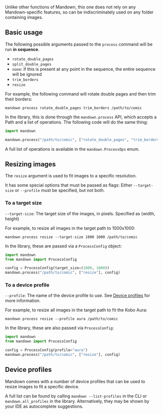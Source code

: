 Unlike other functions of Mandown, this one does not rely on any Mandown-specific features, so can be indiscriminately used on any folder containing images.

## Basic usage

The following possible arguments passed to the `process` command will be run **in sequence**.

- `rotate_double_pages`
- `split_double_pages`
- `none`: if this is present at any point in the sequence, the entire sequence will be ignored
- `trim_borders`
- `resize`

For example, the following command will rotate double pages and then trim their borders:

```
mandown process rotate_double_pages trim_borders /path/to/comic
```

In the library, this is done through the `mandown.process` API, which accepts a Path and a list of operations. The following code will do the same thing:

```python
import mandown

mandown.process("/path/to/comic", ["rotate_double_pages", "trim_borders"])
```

A full list of operations is available in the `mandown.ProcessOps` enum.

## Resizing images

The `resize` argument is used to fit images to a specific resolution.

It has some special options that must be passed as flags: Either `--target-size` or `--profile` must be specified, but not both.

### To a target size

`--target-size`: The target size of the images, in pixels. Specified as (width, height)

For example, to resize all images in the target path to 1000x1000:

```
mandown process resize --target-size 1000 1000 /path/to/comic
```

In the library, these are passed via a `ProcessConfig` object:

```python
import mandown
from mandown import ProcessConfig

config = ProcessConfig(target_size=(1000, 1000))
mandown.process("/path/to/comic", ["resize"], config)
```

### To a device profile

`--profile`: The name of the device profile to use. See [Device profiles](#device-profiles) for more information.

For example, to resize all images in the target path to fit the Kobo Aura:

```
mandown process resize --profile aura /path/to/comic
```

In the library, these are also passed via `ProcessConfig`:

```python
import mandown
from mandown import ProcessConfig

config = ProcessConfig(profile="aura")
mandown.process("/path/to/comic", ["resize"], config)
```


## Device profiles

Mandown comes with a number of device profiles that can be used to resize images to fit a specific device.

A full list can be found by calling `mandown --list-profiles` in the CLI or `mandown.all_profiles` in the library. Alternatively, they may be shown by your IDE as autocomplete suggestions.
